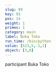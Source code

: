 ```yaml
---
slug: 99
key: 93
pos: 14
weight: 1
primes: 1
category: main
label: Buka Toko
run_time: /bin/python
value: [523,5,-1,1]
object: [3,8]
---
```

participant Buka Toko

